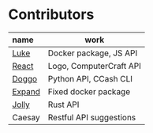 # Contributors
| name                                        | work                    |
| :------------------------------------------ | ----------------------- |
| [Luke](https://github.com/LukeeeeBennett)   | Docker package, JS API  |
| [React](https://github.com/Reactified)      | Logo, ComputerCraft API |
| [Doggo](https://github.com/FearlessDoggo21) | Python API, CCash CLI   |
| [Expand](https://github.com/Expand-sys)     | Fixed docker package    |
| [Jolly](https://github.com/STBoyden)        | Rust API                |
| Caesay                                      | Restful API suggestions |